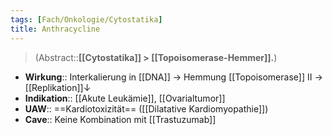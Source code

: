 ```yaml
---
tags: [Fach/Onkologie/Cytostatika]
title: Anthracycline
---
```

> (Abstract::**[[Cytostatika]] > [[Topoisomerase-Hemmer]].**)
- **Wirkung**:: Interkalierung in [[DNA]] → Hemmung [[Topoisomerase]] II → [[Replikation]]↓ 
- **Indikation**:: [[Akute Leukämie]], [[Ovarialtumor]]
- **UAW**:: ==Kardiotoxizität== ([[Dilatative Kardiomyopathie]])
- **Cave**:: Keine Kombination mit [[Trastuzumab]]